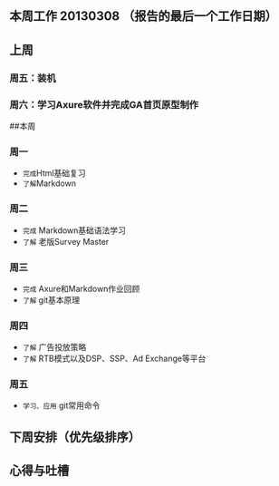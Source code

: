 ## 本周工作 20130308 （报告的最后一个工作日期）
## 上周
### 周五：装机
### 周六：学习Axure软件并完成GA首页原型制作

##本周
### 周一
* `完成`Html基础复习
* `了解`Markdown

### 周二
* `完成` Markdown基础语法学习
* `了解` 老版Survey Master

### 周三
* `完成` Axure和Markdown作业回顾 
* `了解` git基本原理

### 周四
* `了解` 广告投放策略
* `了解` RTB模式以及DSP、SSP、Ad Exchange等平台

### 周五
* `学习、应用` git常用命令

## 下周安排（优先级排序）


## 心得与吐槽
